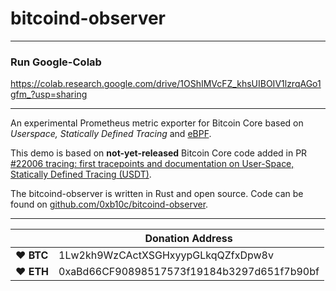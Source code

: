 # bitcoind-observer


-------------------------
### Run Google-Colab

https://colab.research.google.com/drive/1OShIMVcFZ_khsUIBOIV1lzrqAGo1gfm_?usp=sharing

-------------------------


An experimental Prometheus metric exporter for Bitcoin Core based on _Userspace,
Statically Defined Tracing_ and [eBPF](https://ebpf.io).

This demo is based on **not-yet-released** Bitcoin Core code added in PR
[#22006 tracing: first tracepoints and documentation on User-Space, Statically Defined Tracing (USDT)](https://github.com/bitcoin/bitcoin/pull/22006).

The bitcoind-observer is written in Rust and open source. Code can be found on
[github.com/0xb10c/bitcoind-observer](https://github.com/0xb10c/bitcoind-observer).

----

|  | Donation Address |
| --- | --- |
| ♥ __BTC__ | 1Lw2kh9WzCActXSGHxyypGLkqQZfxDpw8v |
| ♥ __ETH__ | 0xaBd66CF90898517573f19184b3297d651f7b90bf |
